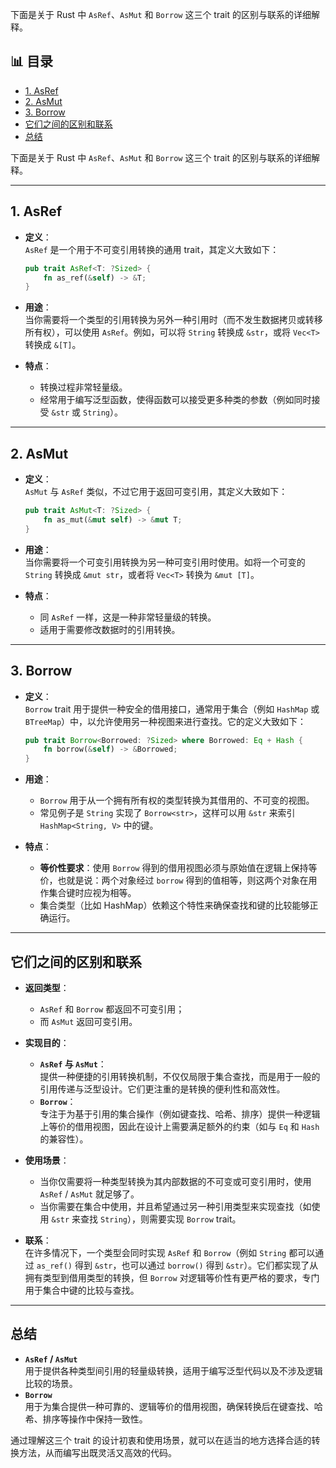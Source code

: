 ﻿下面是关于 Rust 中 `AsRef`、`AsMut` 和 `Borrow` 这三个 trait 的区别与联系的详细解释。


## 📊 目录

- [1. AsRef](#1-asref)
- [2. AsMut](#2-asmut)
- [3. Borrow](#3-borrow)
- [它们之间的区别和联系](#它们之间的区别和联系)
- [总结](#总结)


下面是关于 Rust 中 `AsRef`、`AsMut` 和 `Borrow` 这三个 trait 的区别与联系的详细解释。

---

## 1. AsRef

- **定义**：  
  `AsRef` 是一个用于不可变引用转换的通用 trait，其定义大致如下：

  ```rust:src/as_ref_trait_example.rs
  pub trait AsRef<T: ?Sized> {
      fn as_ref(&self) -> &T;
  }
  ```

- **用途**：  
  当你需要将一个类型的引用转换为另外一种引用时（而不发生数据拷贝或转移所有权），可以使用 `AsRef`。例如，可以将 `String` 转换成 `&str`，或将 `Vec<T>` 转换成 `&[T]`。
- **特点**：  
  - 转换过程非常轻量级。
  - 经常用于编写泛型函数，使得函数可以接受更多种类的参数（例如同时接受 `&str` 或 `String`）。

---

## 2. AsMut

- **定义**：  
  `AsMut` 与 `AsRef` 类似，不过它用于返回可变引用，其定义大致如下：

  ```rust:src/as_mut_trait_example.rs
  pub trait AsMut<T: ?Sized> {
      fn as_mut(&mut self) -> &mut T;
  }
  ```

- **用途**：  
  当你需要将一个可变引用转换为另一种可变引用时使用。如将一个可变的 `String` 转换成 `&mut str`，或者将 `Vec<T>` 转换为 `&mut [T]`。
- **特点**：  
  - 同 `AsRef` 一样，这是一种非常轻量级的转换。
  - 适用于需要修改数据时的引用转换。

---

## 3. Borrow

- **定义**：  
  `Borrow` trait 用于提供一种安全的借用接口，通常用于集合（例如 `HashMap` 或 `BTreeMap`）中，以允许使用另一种视图来进行查找。它的定义大致如下：

  ```rust:src/borrow_trait_example.rs
  pub trait Borrow<Borrowed: ?Sized> where Borrowed: Eq + Hash {
      fn borrow(&self) -> &Borrowed;
  }
  ```

- **用途**：  
  - `Borrow` 用于从一个拥有所有权的类型转换为其借用的、不可变的视图。
  - 常见例子是 `String` 实现了 `Borrow<str>`，这样可以用 `&str` 来索引 `HashMap<String, V>` 中的键。
- **特点**：  
  - **等价性要求**：使用 `Borrow` 得到的借用视图必须与原始值在逻辑上保持等价，也就是说：两个对象经过 `borrow` 得到的值相等，则这两个对象在用作集合键时应视为相等。
  - 集合类型（比如 HashMap）依赖这个特性来确保查找和键的比较能够正确运行。

---

## 它们之间的区别和联系

- **返回类型**：  
  - `AsRef` 和 `Borrow` 都返回不可变引用；  
  - 而 `AsMut` 返回可变引用。

- **实现目的**：
  - **`AsRef` 与 `AsMut`**：  
    提供一种便捷的引用转换机制，不仅仅局限于集合查找，而是用于一般的引用传递与泛型设计。它们更注重的是转换的便利性和高效性。
  - **`Borrow`**：  
    专注于为基于引用的集合操作（例如键查找、哈希、排序）提供一种逻辑上等价的借用视图，因此在设计上需要满足额外的约束（如与 `Eq` 和 `Hash` 的兼容性）。

- **使用场景**：
  - 当你仅需要将一种类型转换为其内部数据的不可变或可变引用时，使用 `AsRef` / `AsMut` 就足够了。
  - 当你需要在集合中使用，并且希望通过另一种引用类型来实现查找（如使用 `&str` 来查找 `String`），则需要实现 `Borrow` trait。

- **联系**：  
  在许多情况下，一个类型会同时实现 `AsRef` 和 `Borrow`（例如 `String` 都可以通过 `as_ref()` 得到 `&str`，也可以通过 `borrow()` 得到 `&str`）。它们都实现了从拥有类型到借用类型的转换，但 `Borrow` 对逻辑等价性有更严格的要求，专门用于集合中键的比较与查找。

---

## 总结

- **`AsRef` / `AsMut`**  
  用于提供各种类型间引用的轻量级转换，适用于编写泛型代码以及不涉及逻辑比较的场景。  
- **`Borrow`**  
  用于为集合提供一种可靠的、逻辑等价的借用视图，确保转换后在键查找、哈希、排序等操作中保持一致性。

通过理解这三个 trait 的设计初衷和使用场景，就可以在适当的地方选择合适的转换方法，从而编写出既灵活又高效的代码。
